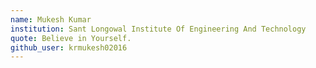 ```yaml
---
name: Mukesh Kumar
institution: Sant Longowal Institute Of Engineering And Technology
quote: Believe in Yourself.
github_user: krmukesh02016
---
```

